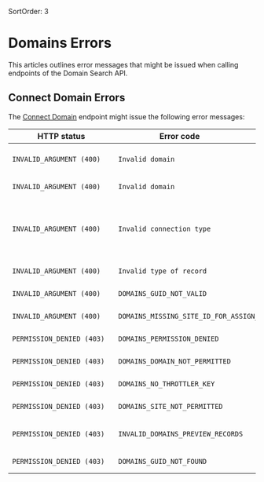 SortOrder: 3
# Domains Errors


This articles outlines error messages that might be issued when calling endpoints of the Domain Search API.


## Connect Domain Errors


The [Connect Domain](https://dev.wix.com/api/rest/account-level-apis/domains/connect-domain) endpoint might issue the following error messages:

| <div style="width:200px">HTTP status</div> | <div style="width:250px">Error code</div> | <div style="width:280px">Error message </div> | <div style="width:300px">Troubleshooting </div> |
| --------------------------- | ----------------------------------- | ------------------------------------------------------------ | ------------------------------ |
| `INVALID_ARGUMENT (400)` | `Invalid domain` | Unable to connect domain $domainName, it is available for purchase. | You must purchased the domain before connecting it. |
| `INVALID_ARGUMENT (400)` | `Invalid domain` | Domain $domainName is restricted. | Try connecting a domain that's supported. |
| `INVALID_ARGUMENT (400)` | `Invalid connection type` | Invalid connection type: $connectionType. | Choose a connection type that's supported for this domain. To connect a root domain, you can only connect via `POINTING` or `NAMESERVERS`. For subdomains, you aren't allowed to pass any connection type. |
| `INVALID_ARGUMENT (400)` | `Invalid type of record` | Additional DNS records can not be provided for $connectionType. | Omit the additional DNS record information from the request. |
| `INVALID_ARGUMENT (400)` | `DOMAINS_GUID_NOT_VALID` | Wix site id / Wix account ID is invalid. | Make sure to pass a valid site and account ID. |
| `INVALID_ARGUMENT (400)` | `DOMAINS_MISSING_SITE_ID_FOR_ASSIGN_AS` | Missing siteId for assignAs $assignAs. | Make sure to pass a site ID. |
| `PERMISSION_DENIED (403)` | `DOMAINS_PERMISSION_DENIED` | Permission denied for target accountId: $targetAccountId. | Make sure that you have permissions to access the account. |
| `PERMISSION_DENIED (403)` | `DOMAINS_DOMAIN_NOT_PERMITTED` | Domain $domain is not permitted to target account. | Make sure that you have permissions to access the account. |
| `PERMISSION_DENIED (403)` | `DOMAINS_NO_THROTTLER_KEY` | Cannot consume this service. | Make sure that you have permissions to call the endpoint. |
| `PERMISSION_DENIED (403)` | `DOMAINS_SITE_NOT_PERMITTED` | SiteId: $siteId is not permitted to target account. | Make sure that site belongs to the account. |
| `PERMISSION_DENIED (403)` | `INVALID_DOMAINS_PREVIEW_RECORDS` | Preview records are missing A and/or CName and/or NS for domain: $domainName. | Make sure to pass the releavant DNS records. |
| `PERMISSION_DENIED (403)` | `DOMAINS_GUID_NOT_FOUND` |  | Make sure that you have permissions to access the account. |